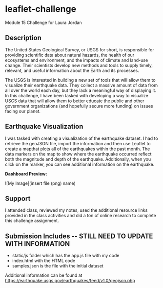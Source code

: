 # leaflet-challenge
Module 15 Challenge for Laura Jordan

## Description
The United States Geological Survey, or USGS for short, is responsible for providing scientific data about natural hazards, the health of our ecosystems and environment, and the impacts of climate and land-use change. Their scientists develop new methods and tools to supply timely, relevant, and useful information about the Earth and its processes.

The USGS is interested in building a new set of tools that will allow them to visualize their earthquake data. They collect a massive amount of data from all over the world each day, but they lack a meaningful way of displaying it. In this challenge, I have been tasked with developing a way to visualize USGS data that will allow them to better educate the public and other government organizations (and hopefully secure more funding) on issues facing our planet.

## Earthquake Visualization
I was tasked with creating a visualization of the earthquake dataset. I had to retrieve the geoJSON file, import the information and then use Leaflet to create a mapthat plots all of the earthquakes within the past month. The data markers on the map to show where the earthquake occurred reflect both the magnitude and depth of the earthquake. Additionally, when you click on the marker, you can see additional information on the earthquake.

**Dashboard Preview:** 

![My Image](insert file (png) name)

## Support
I attended class, reviewed my notes, used the additional resource links provided in the class activities and did a ton of online research to complete this challenge assignment.

## Submission Includes -- STILL NEED TO UPDATE WITH INFORMATION
* static/js folder which has the app.js file with my code
* index.html with the HTML code
* samples.json is the file with the initial dataset

Additional information can be found at https://earthquake.usgs.gov/earthquakes/feed/v1.0/geojson.php
